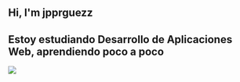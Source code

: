 ## Hi, I'm jpprguezz
## Estoy estudiando Desarrollo de Aplicaciones Web, aprendiendo poco a poco
![](https://github.com/jpprguezz/jpprguezz/assets/145053972/e80ed21f-9b29-48ad-b797-868278dde6a1)

##
